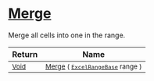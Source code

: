 # [Merge](./ExcelHelper-100663988.md)

Merge all cells into one in the range.

| Return | Name | 
| --- | --- | 
| <sub>[Void](https://docs.microsoft.com/en-us/dotnet/api/System.Void)</sub>| <sub>[Merge](./ExcelHelper-100663988.md) ( [`ExcelRangeBase`](./ExcelHelper-100663988.md) range )</sub>| <br>


